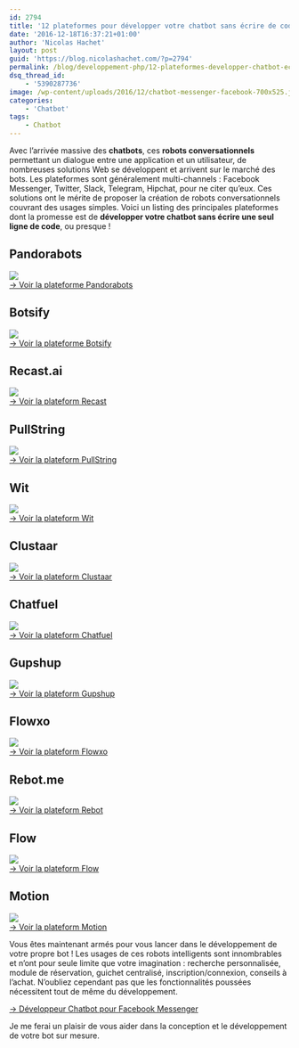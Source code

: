 ```yaml
---
id: 2794
title: '12 plateformes pour développer votre chatbot sans écrire de code'
date: '2016-12-18T16:37:21+01:00'
author: 'Nicolas Hachet'
layout: post
guid: 'https://blog.nicolashachet.com/?p=2794'
permalink: /blog/developpement-php/12-plateformes-developper-chatbot-ecrire-de-code/
dsq_thread_id:
    - '5390287736'
image: /wp-content/uploads/2016/12/chatbot-messenger-facebook-700x525.jpg
categories:
    - 'Chatbot'
tags:
    - Chatbot
---
```


Avec l’arrivée massive des **chatbots**, ces **robots conversationnels** permettant un dialogue entre une application et un utilisateur, de nombreuses solutions Web se développent et arrivent sur le marché des bots. Les plateformes sont généralement multi-channels : Facebook Messenger, Twitter, Slack, Telegram, Hipchat, pour ne citer qu’eux. Ces solutions ont le mérite de proposer la création de robots conversationnels couvrant des usages simples. Voici un listing des principales plateformes dont la promesse est de **développer votre chatbot sans écrire une seul ligne de code**, ou presque !

## Pandorabots

![](/wp-content/uploads/2016/12/chatbot-platforme-pandorabots.png)  
[→ Voir la plateforme Pandorabots](https://pandorabots.com/)

## Botsify

![](/wp-content/uploads/2016/12/chatbot-platforme-botsify.png)  
[→ Voir la plateforme Botsify](https://botsify.com/)

## Recast.ai

![](/wp-content/uploads/2016/12/chatbot-platforme-recast.ai_.png)  
[→ Voir la plateform Recast](https://recast.ai/)

## PullString

![](/wp-content/uploads/2016/12/chatbot-platforme-pullstring.png)  
[→ Voir la plateform PullString](https://www.pullstring.com/)

## Wit

![](/wp-content/uploads/2016/12/chatbot-platforme-wit.ai_.png)  
[→ Voir la plateform Wit](https://wit.ai/)

## Clustaar

![](/wp-content/uploads/2016/12/chatbot-platforme-clustaar.png)  
[→ Voir la plateform Clustaar](https://clustaar.com/)

## Chatfuel

![](/wp-content/uploads/2016/12/chatbot-platforme-chatfuel.png)  
[→ Voir la plateform Chatfuel](https://chatfuel.com/)

## Gupshup

![](/wp-content/uploads/2016/12/chatbot-platforme-gupshup.png)  
[→ Voir la plateform Gupshup](https://www.gupshup.io/)

## Flowxo

![](/wp-content/uploads/2016/12/chatbot-platforme-flowxo.png)  
[→ Voir la plateform Flowxo](https://flowxo.com/)

## Rebot.me

![](/wp-content/uploads/2016/12/chatbot-platforme-rebot.me_.png)  
[→ Voir la plateform Rebot](https://rebot.me/)

## Flow

![](/wp-content/uploads/2016/12/chatbot-platforme-flow.ai_.png)  
[→ Voir la plateform Flow](https://flow.ai/)

## Motion

![](/wp-content/uploads/2016/12/chatbot-platforme-motion.ai_.png)  
[→ Voir la plateform Motion](https://www.motion.ai/)

Vous êtes maintenant armés pour vous lancer dans le développement de votre propre bot ! Les usages de ces robots intelligents sont innombrables et n’ont pour seule limite que votre imagination : recherche personnalisée, module de réservation, guichet centralisé, inscription/connexion, conseils à l’achat. N’oubliez cependant pas que les fonctionnalités poussées nécessitent tout de même du développement.  
   
[→ Développeur Chatbot pour Facebook Messenger](https://www.nicolashachet.com/developpement-de-bot-messenger/)

Je me ferai un plaisir de vous aider dans la conception et le développement de votre bot sur mesure.
